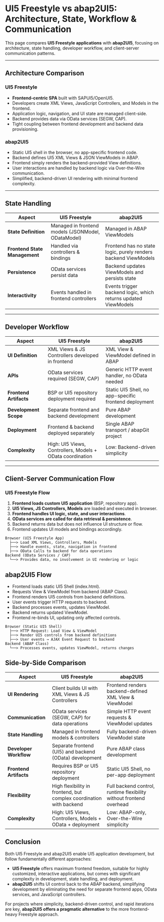 # UI5 Freestyle vs abap2UI5: Architecture, State, Workflow & Communication

This page compares **UI5 Freestyle applications** with **abap2UI5**, focusing on architecture, state handling, developer workflow, and client-server communication patterns.

---

## Architecture Comparison

### UI5 Freestyle
- **Frontend-centric SPA** built with SAPUI5/OpenUI5.
- Developers create XML Views, JavaScript Controllers, and Models in the frontend.
- Application logic, navigation, and UI state are managed client-side.
- Backend provides data via OData services (SEGW, CAP).
- Tight coupling between frontend development and backend data provisioning.

### abap2UI5
- Static UI5 shell in the browser, no app-specific frontend code.
- Backend defines UI5 XML Views & JSON ViewModels in ABAP.
- Frontend simply renders the backend-provided View definitions.
- User interactions are handled by backend logic via Over-the-Wire communication.
- Simplified, backend-driven UI rendering with minimal frontend complexity.

---

## State Handling

| Aspect | UI5 Freestyle | abap2UI5 |
|--------|---------------|----------|
| **State Definition** | Managed in frontend models (JSONModel, ODataModel) | Managed in ABAP ViewModels |
| **Frontend State Management** | Handled via controllers & bindings | Frontend has no state logic, purely renders backend ViewModels |
| **Persistence** | OData services persist data | Backend updates ViewModels and persists state |
| **Interactivity** | Events handled in frontend controllers | Events trigger backend logic, which returns updated ViewModels |

---

## Developer Workflow

| Aspect | UI5 Freestyle | abap2UI5 |
|--------|---------------|----------|
| **UI Definition** | XML Views & JS Controllers developed in frontend | XML View & ViewModel defined in ABAP |
| **APIs** | OData services required (SEGW, CAP) | Generic HTTP event handler, no OData needed |
| **Frontend Artifacts** | BSP or UI5 repository deployment required | Static UI5 Shell, no app-specific frontend deployment |
| **Development Scope** | Separate frontend and backend development | Pure ABAP development |
| **Deployment** | Frontend & backend deployed separately | Single ABAP transport / abapGit project |
| **Complexity** | High: UI5 Views, Controllers, Models + OData coordination | Low: Backend-driven simplicity |

---

## Client-Server Communication Flow

### UI5 Freestyle Flow
1. **Frontend loads custom UI5 application** (BSP, repository app).
2. **UI5 Views, JS Controllers, Models** are loaded and executed in browser.
3. **Frontend handles UI logic, state, and user interactions**.
4. **OData services are called for data retrieval & persistence**.
5. Backend returns data but does not influence UI structure or flow.
6. Frontend updates UI models and bindings accordingly.

```plaintext
Browser (UI5 Freestyle App)
  ├──> Load XML Views, Controllers, Models
  ├──> Handle events, state, navigation in frontend
  ├──> OData Calls to backend for data operations
Backend (OData Services / CAP)
  └──> Provides data, no involvement in UI rendering or logic
```

## abap2UI5 Flow
- Frontend loads static UI5 Shell (index.html).
- Requests View & ViewModel from backend (ABAP Class).
- Frontend renders UI5 controls from backend definitions.
- User events trigger HTTP requests to backend.
- Backend processes events, updates ViewModel.
- Backend returns updated ViewModel.
- Frontend re-binds UI, updating only affected controls.

```plaintext
Browser (Static UI5 Shell)
  ├──> HTTP Request: Load View & ViewModel
  ├──> Render UI5 controls from backend definitions
  ├──> User events → AJAX Event Request to backend
Backend (ABAP Class)
  └──> Processes events, updates ViewModel, returns changes
```

## Side-by-Side Comparison

| Aspect | UI5 Freestyle | abap2UI5 |
|--------|---------------|----------|
| **UI Rendering** | Client builds UI with XML Views & JS Controllers | Frontend renders backend-defined XML View & ViewModel |
| **Communication** | OData services (SEGW, CAP) for data operations | Simple HTTP event requests & ViewModel updates |
| **State Handling** | Managed in frontend models & controllers | Fully backend-driven ViewModel state |
| **Developer Workflow** | Separate frontend (UI5) and backend (OData) development | Pure ABAP class development |
| **Frontend Artifacts** | Requires BSP or UI5 repository deployment | Static UI5 Shell, no per-app deployment |
| **Flexibility** | High flexibility in frontend, but complex coordination with backend | Full backend control, runtime flexibility without frontend overhead |
| **Complexity** | High: UI5 Views, Controllers, Models + OData + deployment | Low: ABAP-only, Over-the-Wire simplicity |

## Conclusion

Both UI5 Freestyle and abap2UI5 enable UI5 application development, but follow fundamentally different approaches:

- **UI5 Freestyle** offers maximum frontend freedom, suitable for highly customized, interactive applications, but comes with significant complexity in development, state handling, and deployment.
- **abap2UI5** shifts UI control back to the ABAP backend, simplifying development by eliminating the need for separate frontend apps, OData services, and JavaScript controllers.

For projects where simplicity, backend-driven control, and rapid iterations are key, **abap2UI5 offers a pragmatic alternative** to the more frontend-heavy Freestyle approach.
